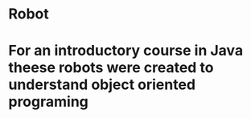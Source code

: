 # Robot 
#
# For an introductory course in Java theese robots were created to understand object oriented programing
